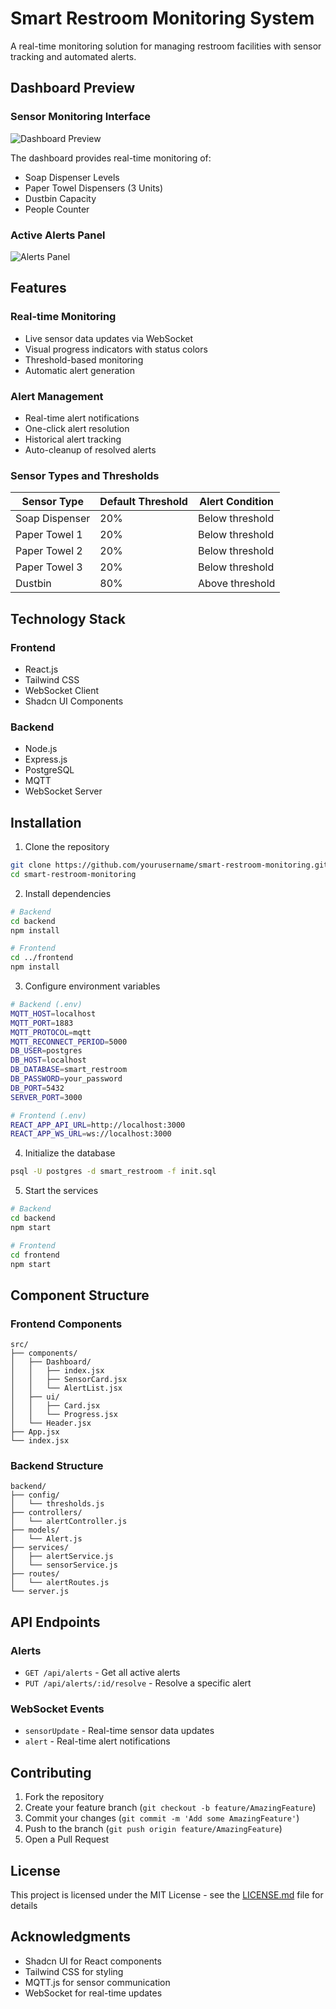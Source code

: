 # Smart Restroom Monitoring System

A real-time monitoring solution for managing restroom facilities with sensor tracking and automated alerts.

## Dashboard Preview

### Sensor Monitoring Interface
<img src="/api/placeholder/800/400" alt="Dashboard Preview">

The dashboard provides real-time monitoring of:
- Soap Dispenser Levels
- Paper Towel Dispensers (3 Units)
- Dustbin Capacity
- People Counter

### Active Alerts Panel
<img src="/api/placeholder/800/300" alt="Alerts Panel">

## Features

### Real-time Monitoring
- Live sensor data updates via WebSocket
- Visual progress indicators with status colors
- Threshold-based monitoring
- Automatic alert generation

### Alert Management
- Real-time alert notifications
- One-click alert resolution
- Historical alert tracking
- Auto-cleanup of resolved alerts

### Sensor Types and Thresholds
| Sensor Type | Default Threshold | Alert Condition |
|-------------|------------------|-----------------|
| Soap Dispenser | 20% | Below threshold |
| Paper Towel 1 | 20% | Below threshold |
| Paper Towel 2 | 20% | Below threshold |
| Paper Towel 3 | 20% | Below threshold |
| Dustbin | 80% | Above threshold |

## Technology Stack

### Frontend
- React.js
- Tailwind CSS
- WebSocket Client
- Shadcn UI Components

### Backend
- Node.js
- Express.js
- PostgreSQL
- MQTT
- WebSocket Server

## Installation

1. Clone the repository
```bash
git clone https://github.com/yourusername/smart-restroom-monitoring.git
cd smart-restroom-monitoring
```

2. Install dependencies
```bash
# Backend
cd backend
npm install

# Frontend
cd ../frontend
npm install
```

3. Configure environment variables
```bash
# Backend (.env)
MQTT_HOST=localhost
MQTT_PORT=1883
MQTT_PROTOCOL=mqtt
MQTT_RECONNECT_PERIOD=5000
DB_USER=postgres
DB_HOST=localhost
DB_DATABASE=smart_restroom
DB_PASSWORD=your_password
DB_PORT=5432
SERVER_PORT=3000

# Frontend (.env)
REACT_APP_API_URL=http://localhost:3000
REACT_APP_WS_URL=ws://localhost:3000
```

4. Initialize the database
```bash
psql -U postgres -d smart_restroom -f init.sql
```

5. Start the services
```bash
# Backend
cd backend
npm start

# Frontend
cd frontend
npm start
```

## Component Structure

### Frontend Components
```
src/
├── components/
│   ├── Dashboard/
│   │   ├── index.jsx
│   │   ├── SensorCard.jsx
│   │   └── AlertList.jsx
│   ├── ui/
│   │   ├── Card.jsx
│   │   └── Progress.jsx
│   └── Header.jsx
├── App.jsx
└── index.jsx
```

### Backend Structure
```
backend/
├── config/
│   └── thresholds.js
├── controllers/
│   └── alertController.js
├── models/
│   └── Alert.js
├── services/
│   ├── alertService.js
│   └── sensorService.js
├── routes/
│   └── alertRoutes.js
└── server.js
```

## API Endpoints

### Alerts
- `GET /api/alerts` - Get all active alerts
- `PUT /api/alerts/:id/resolve` - Resolve a specific alert

### WebSocket Events
- `sensorUpdate` - Real-time sensor data updates
- `alert` - Real-time alert notifications

## Contributing

1. Fork the repository
2. Create your feature branch (`git checkout -b feature/AmazingFeature`)
3. Commit your changes (`git commit -m 'Add some AmazingFeature'`)
4. Push to the branch (`git push origin feature/AmazingFeature`)
5. Open a Pull Request

## License

This project is licensed under the MIT License - see the [LICENSE.md](LICENSE.md) file for details

## Acknowledgments

- Shadcn UI for React components
- Tailwind CSS for styling
- MQTT.js for sensor communication
- WebSocket for real-time updates

